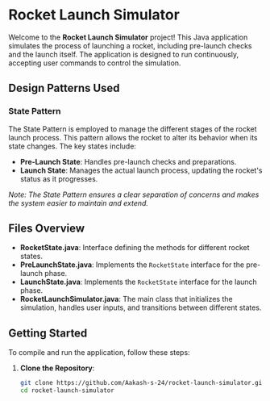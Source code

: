# Rocket Launch Simulator

Welcome to the **Rocket Launch Simulator** project! This Java application simulates the process of launching a rocket, including pre-launch checks and the launch itself. The application is designed to run continuously, accepting user commands to control the simulation.

## Design Patterns Used

### State Pattern
The State Pattern is employed to manage the different stages of the rocket launch process. This pattern allows the rocket to alter its behavior when its state changes. The key states include:
- **Pre-Launch State**: Handles pre-launch checks and preparations.
- **Launch State**: Manages the actual launch process, updating the rocket's status as it progresses.

*Note: The State Pattern ensures a clear separation of concerns and makes the system easier to maintain and extend.*

## Files Overview

- **RocketState.java**: Interface defining the methods for different rocket states.
- **PreLaunchState.java**: Implements the `RocketState` interface for the pre-launch phase.
- **LaunchState.java**: Implements the `RocketState` interface for the launch phase.
- **RocketLaunchSimulator.java**: The main class that initializes the simulation, handles user inputs, and transitions between different states.

## Getting Started

To compile and run the application, follow these steps:

1. **Clone the Repository**:
   ```sh
   git clone https://github.com/Aakash-s-24/rocket-launch-simulator.git
   cd rocket-launch-simulator
